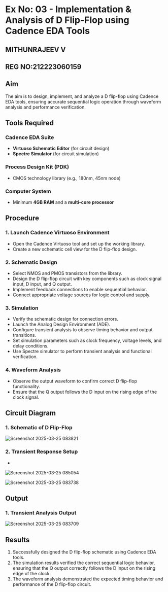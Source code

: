 # Ex No: 03 - Implementation & Analysis of D Flip-Flop using Cadence EDA Tools
## MITHUNRAJEEV V
## REG NO:212223060159
## Aim
The aim is to design, implement, and analyze a D flip-flop using Cadence EDA tools, ensuring accurate sequential logic operation through waveform analysis and performance verification.

## Tools Required

### Cadence EDA Suite
- **Virtuoso Schematic Editor** (for circuit design)
- **Spectre Simulator** (for circuit simulation)

### Process Design Kit (PDK)
- CMOS technology library (e.g., 180nm, 45nm node)

### Computer System
- Minimum **4GB RAM** and a **multi-core processor**

## Procedure

### 1. Launch Cadence Virtuoso Environment
- Open the Cadence Virtuoso tool and set up the working library.
- Create a new schematic cell view for the D flip-flop design.

### 2. Schematic Design
- Select NMOS and PMOS transistors from the library.
- Design the D flip-flop circuit with key components such as clock signal input, D input, and Q output.
- Implement feedback connections to enable sequential behavior.
- Connect appropriate voltage sources for logic control and supply.

### 3. Simulation
- Verify the schematic design for connection errors.
- Launch the Analog Design Environment (ADE).
- Configure transient analysis to observe timing behavior and output transitions.
- Set simulation parameters such as clock frequency, voltage levels, and delay conditions.
- Use Spectre simulator to perform transient analysis and functional verification.

### 4. Waveform Analysis
- Observe the output waveform to confirm correct D flip-flop functionality.
- Ensure that the Q output follows the D input on the rising edge of the clock signal.

## Circuit Diagram

### 1. Schematic of D Flip-Flop
![Screenshot 2025-03-25 083821](https://github.com/user-attachments/assets/342f70e3-bdb0-4f34-8786-034beb4c273a)


### 2. Transient Response Setup
*
![Screenshot 2025-03-25 085054](https://github.com/user-attachments/assets/2d18db52-0a35-482c-b63a-e042dc147481)



![Screenshot 2025-03-25 083738](https://github.com/user-attachments/assets/3ecb4c44-87c3-4326-aaa6-a4a3aa387fcb)


## Output

### 1. Transient Analysis Output
![Screenshot 2025-03-25 083709](https://github.com/user-attachments/assets/b3df65dd-2b34-4db4-9055-7f268889aa7f)


## Results
1. Successfully designed the D flip-flop schematic using Cadence EDA tools.
2. The simulation results verified the correct sequential logic behavior, ensuring that the Q output correctly follows the D input on the rising edge of the clock.
3. The waveform analysis demonstrated the expected timing behavior and performance of the D flip-flop circuit.
